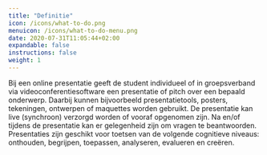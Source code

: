 ```yaml
---
title: "Definitie"
icon: /icons/what-to-do.png
menuicon: /icons/what-to-do-menu.png
date: 2020-07-31T11:05:44+02:00
expandable: false
instructions: false
weight: 1
---
```


Bij een online presentatie geeft de student individueel of in groepsverband via videoconferentiesoftware een presentatie of pitch over een bepaald onderwerp. Daarbij kunnen bijvoorbeeld presentatietools, posters, tekeningen, ontwerpen of maquettes worden gebruikt. De presentatie kan live (synchroon) verzorgd worden of vooraf opgenomen zijn. Na en/of tijdens de presentatie kan er gelegenheid zijn om vragen te beantwoorden. Presentaties zijn geschikt voor toetsen van de volgende cognitieve niveaus: onthouden, begrijpen, toepassen, analyseren, evalueren en creëren.